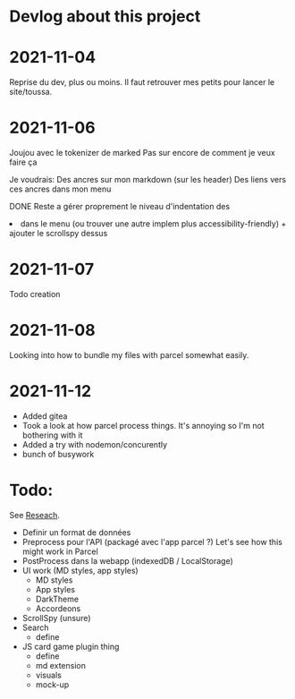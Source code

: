 # Devlog about this project

# 2021-11-04
Reprise du dev, plus ou moins. 
Il faut retrouver mes petits pour lancer le site/toussa.

# 2021-11-06
Joujou avec le tokenizer de marked
Pas sur encore de comment je veux faire ça

Je voudrais:
Des ancres sur mon markdown (sur les header)
Des liens vers ces ancres dans mon menu

DONE
Reste a gérer proprement le niveau d'indentation des <li> dans le menu (ou trouver une autre implem plus accessibility-friendly) + ajouter le scrollspy dessus

# 2021-11-07
Todo creation

# 2021-11-08
Looking into how to bundle my files with parcel somewhat easily.

# 2021-11-12
+ Added gitea
+ Took a look at how parcel process things. It's annoying so I'm not bothering with it
+ Added a try with nodemon/concurently
+ bunch of busywork


# Todo:
See [Reseach](useful-things-research.md).

- Definir un format de données
- Preprocess pour l'API (packagé avec l'app parcel ?)
    Let's see how this might work in Parcel
- PostProcess dans la webapp (indexedDB / LocalStorage)
- UI work (MD styles, app styles)
    - MD styles
    - App styles
    - DarkTheme
    - Accordeons
- ScrollSpy (unsure)
- Search
  - define
- JS card game plugin thing
  - define
  - md extension
  - visuals
  - mock-up
